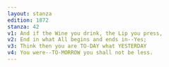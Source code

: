 ```yaml
---
layout: stanza
edition: 1872
stanza: 42
v1: And if the Wine you drink, the Lip you press,
v2: End in what All begins and ends in--Yes;
v3: Think then you are TO-DAY what YESTERDAY
v4: You were--TO-MORROW you shall not be less.
---
```

